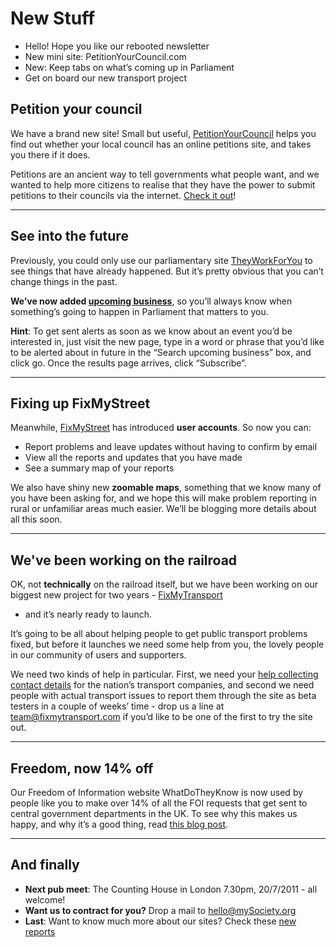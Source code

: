 New Stuff
=========

* Hello! Hope you like our rebooted newsletter
* New mini site: PetitionYourCouncil.com 
* New: Keep tabs on what’s coming up in Parliament
* Get on board our new transport project

Petition your council
---------------------

We have a brand new site! Small but useful,
[PetitionYourCouncil](http://www.petitionyourcouncil.com) helps you  find out
whether your local council has an online petitions site, and takes you there if
it does.

Petitions are an ancient way to tell governments what people want, and we
wanted to help more citizens to realise that they have the power to submit
petitions to their councils via the internet. [Check it
out](http://www.petitionyourcouncil.com/)!

------

See into the future
-------------------

Previously, you could only use our parliamentary site
[TheyWorkForYou](http://www.theyworkforyou.com/) to see things that have
already happened. But it’s pretty obvious that you can’t change things in the
past. 

**We’ve now added [upcoming
business](http://www.theyworkforyou.com/calendar/)**, so you’ll always know
when something’s going to happen in Parliament that matters to you. 

**Hint**: To get sent alerts as soon as we know about an event you’d be
interested in, just visit the new page, type in a word or phrase that you’d
like to be alerted about in future in the “Search upcoming business” box, and
click go. Once the results page arrives, click “Subscribe”. 

------

Fixing up FixMyStreet
---------------------

Meanwhile, [FixMyStreet](http://www.fixmystreet.com/) has introduced **user
accounts**. So now you can:

* Report problems and leave updates without having to confirm by email
* View all the reports and updates that you have made
* See a summary map of your reports

We also have shiny new **zoomable maps**, something that we know many of you
have been asking for, and we hope this will make problem reporting in rural or
unfamiliar areas much easier. We’ll be blogging more details about all this
soon.


------

We've been working on the railroad
----------------------------------

OK, not **technically** on the railroad itself, but we have been working on our
biggest new project for two years - [FixMyTransport](http://fixmytransport.com)
- and it’s nearly ready to launch.

It’s going to be all about helping people to get public transport problems
fixed, but before it launches we need some help from you, the lovely people in
our community of users and supporters.

We need two kinds of help in particular. First, we need your [help collecting
contact details](http://bit.ly/k8crMU) for the nation’s transport companies, and second we need people
with actual transport issues to report them through the site as beta testers in
a couple of weeks’ time - drop us a line at [team@fixmytransport.com](mailto:team@fixmytransport.com) if you’d
like to be one of the first to try the site out.

------

Freedom, now 14% off
--------------------

Our Freedom of Information website WhatDoTheyKnow is now used by people like
you to make over 14% of all the FOI requests that get sent to central
government departments in the UK. To see why this makes us happy, and why it’s
a good thing, read [this blog post](http://www.mysociety.org/2011/07/01/whatdotheyknow%E2%80%99s-share-of-central-government-foi-requests-%E2%80%93-q2-2011/).

------

And finally
-----------

* **Next pub meet**: The Counting House in London 7.30pm, 20/7/2011 - all welcome!
* **Want us to contract for you?** Drop a mail to [hello@mySociety.org](mailto:hello@mysociety.org)
* **Last**: Want to know much more about our sites? Check these [new reports](http://bit.ly/krDxRe)





